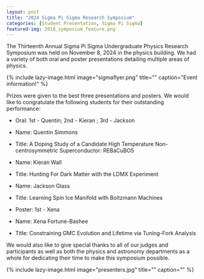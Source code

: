 ```yaml
---
layout: post
title: "2024 Sigma Pi Sigma Research Symposium"
categories: [Student Presentation, Sigma Pi Sigma]
featured-img: 2018_symposium_feature.png
---
```


The Thirteenth Annual Sigma Pi Sigma Undergraduate Physics Research Symposium was held on November 8, 2024 in the physics building. We had a variety of both oral and poster presentations detailing multiple areas of physics.

{% include lazy-image.html
   image="sigmaflyer.png"
   title=""
   caption="Event information!"
%}

Prizes were given to the best three presentations and posters. We would like to congratulate the following students for their outstanding performance:

- Oral: 1st - Quentin; 2nd - Kieran ; 3rd - Jackson
- Name: Quentin Simmons
- Title: A Doping Study of a Candidate High Temperature Non-centrosymmetric
Superconductor: REBaCuBO5
- Name: Kieran Wall
- Title: Hunting For Dark Matter with the LDMX Experiment
- Name: Jackson Glass
- Title: Learning Spin Ice Manifold with Boltzmann Machines

- Poster: 1st - Xena
- Name: Xena Fortune-Bashee
- Title: Constraining GMC Evolution and Lifetime via Tuning-Fork Analysis

We would also like to give special thanks to all of our judges and participants as well as both the physics and astronomy departments as a whole for dedicating their time to make this symposium possible.

{% include lazy-image.html
   image="presenters.jpg"
   title=""
   caption=""
%}

